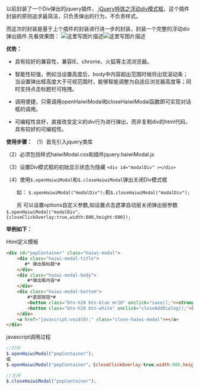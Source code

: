 以前封装了一个Div弹出的jquery插件，[ jQuery特效之浮动div模式框](http://blog.csdn.net/otengyue/article/details/43155881)，这个插件封装的原则追求最简洁，只负责弹出的行为，不负责样式。

而这次的封装是基于上个插件的封装进行进一步的封装，封装一个完整的浮动div弹出插件.先看效果图：
![这里写图片描述](http://img.blog.csdn.net/20160617152736681)![这里写图片描述](http://img.blog.csdn.net/20160617152754911)

**优势：**
- 具有较好的兼容性，兼容IE、chrome、火狐等主流浏览器。

- 智能性较强，例如当设置高度后，body中内容超出范围时候将出现滚动条；当设置弹出框高度大于可视范围时，能够智能调整为自适应浏览器高度等；同时支持点击标题栏可拖拽。

- 调用便捷，只需调用openHaiwiModal和closeHaiwiModal函数即可实现对话框的调用。

- 可编程性良好，直接改变定义的div行为进行弹出，而非复制div的html代码，具有较好的可编程性。


**使用步骤：**
（1）首先引入jquery类库

（2）必须包括样式haiwiModal.css和插件jquery.haiwiModal.js

（3）设置Div模式框的初始显示状态为隐藏
	`<div id="modalDiv" ></div>`

（4）使用`$.openHaiwiModal`和`$.closeHaiwiModal`弹出关闭Div模式框

　　如：
	`$.openHaiwiModal("modalDiv");`和`$.closeHaiwiModal("modalDiv");`

　　另 可以设置options自定义参数,如设置点击遮罩自动层关闭弹出层参数`$.openHaiwiModal("modalDiv"，{closeClickOverlay:true,width:800,height:600});`


**举例如下：**

Html定义模板

```html
<div id="popContainer" class="haiwi-modal">
    <div class="haiwi-modal-title">
       #* 弹出框标题*#
    </div>
    <div class="haiwi-modal-body">
        #*弹出框内容*#
    </div>
    <div class="haiwi-modal-bottom">
        #*底部按钮*#
        <button class="btn-h28 btn-blue mr20" onclick="save();"><strong>保存</strong></button>
        <button class="btn-h28 btn-white" onclick="closeAddDialog();">取 消</button>
    </div>
    <a href="javascript:void(0);" class="close-haiwi-modal">×</a>
</div>
```

javascript调用过程

```javascript
//打开
$.openHaiwiModal("popContainer");
或
$.openHaiwiModal("popContainer"，{closeClickOverlay:true,width:800,height:600});

//关闭
$.closeHaiwiModal("popContainer");
```

